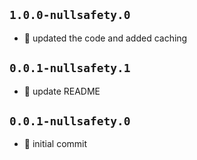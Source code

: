 ## `1.0.0-nullsafety.0`

  * :wrench: updated the code and added caching

## `0.0.1-nullsafety.1`

  * :memo: update README

## `0.0.1-nullsafety.0`

  * :tada: initial commit